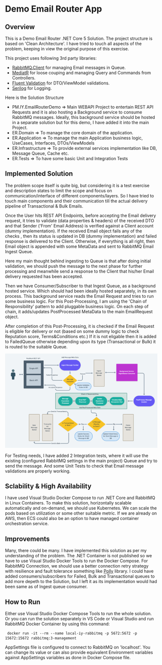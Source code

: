 # Demo Email Router App

## Overview
This is a Demo Email Router .NET Core 5 Solution. The project structure is based on 'Clean Architecture'. I have tried to touch all aspects of the problem, keeping in view the original purpose of this exercise. 

This project uses following 3rd party libraries: 
 - [RabbitMQ.Client](https://www.rabbitmq.com/dotnet.html) for managing Email messages in Queue.
 - [MediatR](https://github.com/jbogard/MediatR) for loose couping and managing Query and Commands from Controllers.
 - [Fluent Validation](https://fluentvalidation.net/) for DTO/ViewModel validations.
 - [Serilog](https://serilog.net/) for Logging.

Here is the Solution Structure
 - PM.IY.EmailRouterDemo => Main WEBAPI Project to entertain REST API Requests and it is also hosting a Background service to consume RabbitMQ messages. Ideally, this background service should be hosted in a separate solution but for this demo, I have added it into the main Project. 
 - ER.Domain => To manage the core domain of the application. 
 - ER.Application => To manage the main Application business logic, UseCases, Interfaces, DTOs/ViewModels  
 - ER.Infrastructure => To provide external services implementation like DB, Message Queue, Cache etc.
 - ER.Tests => To have some basic Unit and Integration Tests

## Implemented Solution
The problem scope itself is quite big, but considering it is a test exercise and description states to limit the scope and focus on communication/interface of different components/layers. So I have tried to touch main components and their communication till the actual delivery pipeline of Transactional & Bulk Emails.

Once the User hits REST API Endpoints, before accepting the Email delivery request, it tries to validate (data properties & headers) of the received DTO and that Sender ('From' Email Address) is verified against a Client account (dummy implementation). If the received Email object fails any of the checks , then its status is updated in DB (dummy implementation) and failed response is delivered to the Client. Otherwise, if everything is all right, then Email object is appended with some MetaData and sent to RabbitMQ Email Ingest Queue. 

Here my main thought behind ingesting to Queue is that after doing initial validation, we should push the message to the next phase for further processing and meanwhile send a response to the Client that his/her Email delivery requested has been accepted. 

Then we have Consumer/Subscriber to that Ingest Queue, as a background hosted service. Which should had been ideally hosted separately, in its own process.
This background service reads the Email Request and tries to run some business logic. For this Post-Processing, I am using the 'Chain of Responsibility' pattern to add pluggable business logic. On each step of chain, it adds/updates PostProcessed MetaData to the main EmailRequest object.  
 
After completion of this Post-Processing, it is checked if the Email Request is eligible for delivery or not (based on some dummy logic to check Reputation score, Terms&Conditions etc.)
If it is not eligable then it is added to FailedQueue otherwise depending upon its type (Transactional or Bulk) it is routed to the suitable Queue. 

![Solution Overview](https://github.com/imyounas/pm-iy-emailrouter-demo-app/blob/new-docker-compose/IY.EmailRouter.DemoSloution.png)

For Testing needs, I have added 2 Integration tests, where it will use the existing (configured RabbitMQ settings in the main project) Queue and try to send the message. And some Unit Tests to check that Email message validations are properly working. 

## Sclability & High Availability
I have used Visual Studio Docker Compose to run .NET Core and RabbitMQ in Linux Containers. To make this solution, horizontally scalable automatically and on-demand, we should use Kubernetes. We can scale the pods based on utilization or some other suitable metric. If we are already on AWS, then ECS could also be an option to have managed container orchestration service.

## Improvements
Many, there could be many. I have implemented this solution as per my understanding of the problem. The .NET Container is not published so we have to use Visual Studio Docker Tools to run the Docker Compose. For RabbitMQ Connection, we should use a better connection retry strategy with resilience and fault tolerance something like [Polly](https://github.com/App-vNext/Polly) library.
I could have added consumers/subscribers for Failed, Bulk and Transactional queues to add more depeth to the Solution, but I left it as its implementation would had been same as of Ingest queue consumer.  

## How to Run
Either use Visual Studio Docker Compose Tools to run the whole solution. Or you can run the solution separately in VS Code or Visual Studio and run RabbitMQ Docker Container by using this command:
  
  ```
   docker run -it --rm --name local-iy-rabbitmq -p 5672:5672 -p 15672:15672 rabbitmq:3-management
  ```
AppSettings file is configured to connect to RabbitMQ on 'localhost'. You can change its value or can also provide equivalent Environment variables against AppSettings variables as done in Docker Compose file.
